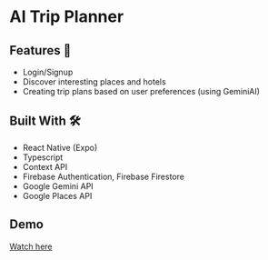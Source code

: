 # AI Trip Planner

## Features 🌟

- Login/Signup
- Discover interesting places and hotels
- Creating trip plans based on user preferences (using GeminiAI)

## Built With 🛠

- React Native (Expo)
- Typescript
- Context API
- Firebase Authentication, Firebase Firestore
- Google Gemini API
- Google Places API

## Demo

[Watch here](https://drive.google.com/file/d/1GtjgKCPj6gpkQyVfCmwqlsXBcSe6o0A6/view?usp=sharing)
